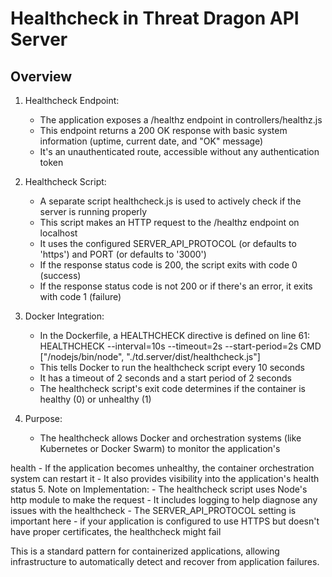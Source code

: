 # Healthcheck in Threat Dragon API Server

## Overview

1. Healthcheck Endpoint:


    - The application exposes a /healthz endpoint in controllers/healthz.js
    - This endpoint returns a 200 OK response with basic system information (uptime, current date, and "OK" message)
    - It's an unauthenticated route, accessible without any authentication token

2. Healthcheck Script:


    - A separate script healthcheck.js is used to actively check if the server is running properly
    - This script makes an HTTP request to the /healthz endpoint on localhost
    - It uses the configured SERVER_API_PROTOCOL (or defaults to 'https') and PORT (or defaults to '3000')
    - If the response status code is 200, the script exits with code 0 (success)
    - If the response status code is not 200 or if there's an error, it exits with code 1 (failure)

3. Docker Integration:


    - In the Dockerfile, a HEALTHCHECK directive is defined on line 61:
    HEALTHCHECK --interval=10s --timeout=2s --start-period=2s CMD ["/nodejs/bin/node", "./td.server/dist/healthcheck.js"]
    - This tells Docker to run the healthcheck script every 10 seconds
    - It has a timeout of 2 seconds and a start period of 2 seconds
    - The healthcheck script's exit code determines if the container is healthy (0) or unhealthy (1)

4. Purpose:


    - The healthcheck allows Docker and orchestration systems (like Kubernetes or Docker Swarm) to monitor the application's

health - If the application becomes unhealthy, the container orchestration system can restart it - It also provides visibility into the application's health status 5. Note on Implementation: - The healthcheck script uses Node's http module to make the request - It includes logging to help diagnose any issues with the healthcheck - The SERVER_API_PROTOCOL setting is important here - if your application is configured to use HTTPS but doesn't have
proper certificates, the healthcheck might fail

This is a standard pattern for containerized applications, allowing infrastructure to automatically detect and recover from
application failures.
